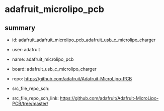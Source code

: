 # adafruit_microlipo_pcb
 
## summary 
* id: adafruit_adafruit_microlipo_pcb_adafruit_usb_c_microlipo_charger
* user: adafruit
* name: adafruit_microlipo_pcb
* board: adafruit_usb_c_microlipo_charger
* repo: https://github.com/adafruit/Adafruit-MicroLipo-PCB



* src_file_repo_sch: 
* src_file_repo_sch_link: https://github.com/adafruit/Adafruit-MicroLipo-PCB/tree/master/






